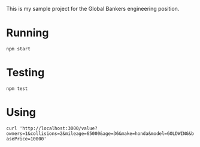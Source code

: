 This is my sample project for the Global Bankers engineering position.

# Running

`npm start`

# Testing

`npm test`

# Using

`curl 'http://localhost:3000/value?owners=1&collisions=2&mileage=65000&age=36&make=honda&model=GOLDWING&basePrice=10000'`
